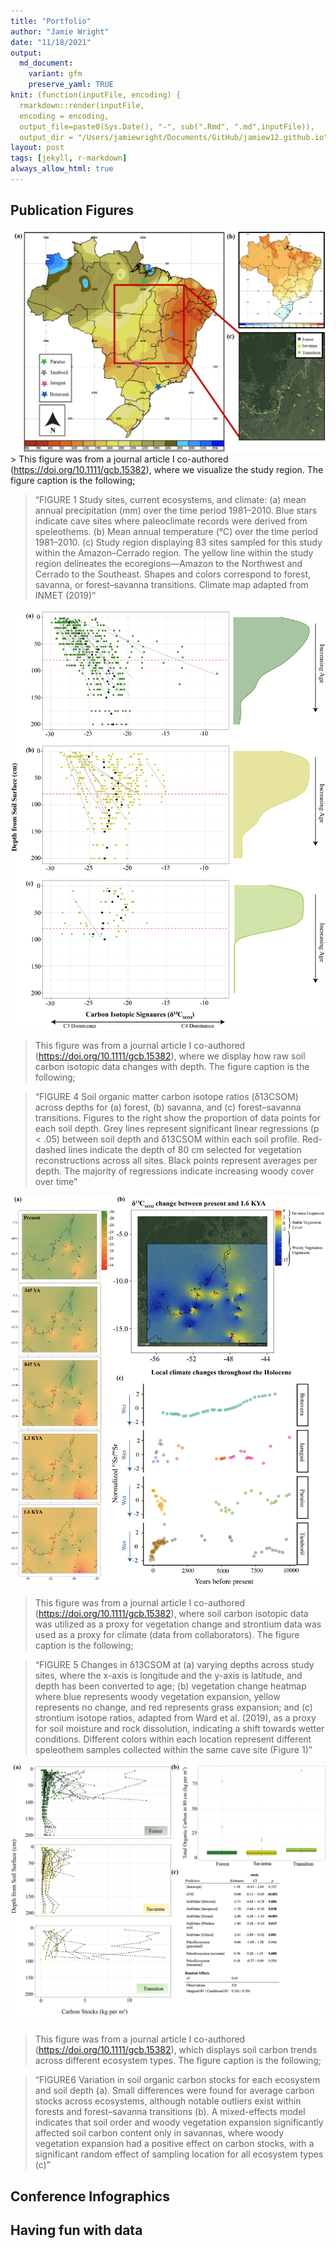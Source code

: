 ```yaml
---
title: "Portfolio"
author: "Jamie Wright"
date: "11/18/2021"
output:
  md_document:
    variant: gfm
    preserve_yaml: TRUE
knit: (function(inputFile, encoding) {
  rmarkdown::render(inputFile, 
  encoding = encoding, 
  output_file=paste0(Sys.Date(), "-", sub(".Rmd", ".md",inputFile)), 
  output_dir = "/Users/jamiewright/Documents/GitHub/jamiew12.github.io") })
layout: post
tags: [jekyll, r-markdown]
always_allow_html: true
---
```


## Publication Figures

![](/assets/img/StudyRegion_9.29.20.png) &gt; This figure was from a
journal article I co-authored (<https://doi.org/10.1111/gcb.15382>),
where we visualize the study region. The figure caption is the
following;

> “FIGURE 1 Study sites, current ecosystems, and climate: (a) mean
> annual precipitation (mm) over the time period 1981–2010. Blue stars
> indicate cave sites where paleoclimate records were derived from
> speleothems. (b) Mean annual temperature (℃) over the time period
> 1981–2010. (c) Study region displaying 83 sites sampled for this study
> within the Amazon–Cerrado region. The yellow line within the study
> region delineates the ecoregions—Amazon to the Northwest and Cerrado
> to the Southeast. Shapes and colors correspond to forest, savanna, or
> forest–savanna transitions. Climate map adapted from INMET (2019)”

![](/assets/img/rawdata_9.29.20.png)

> This figure was from a journal article I co-authored
> (<https://doi.org/10.1111/gcb.15382>), where we display how raw soil
> carbon isotopic data changes with depth. The figure caption is the
> following;

> “FIGURE 4 Soil organic matter carbon isotope ratios (δ13CSOM) across
> depths for (a) forest, (b) savanna, and (c) forest–savanna
> transitions. Figures to the right show the proportion of data points
> for each soil depth. Grey lines represent significant linear
> regressions (p &lt; .05) between soil depth and δ13CSOM within each
> soil profile. Red-dashed lines indicate the depth of 80 cm selected
> for vegetation reconstructions across all sites. Black points
> represent averages per depth. The majority of regressions indicate
> increasing woody cover over time”

![](/assets/img/MapFigure_9.29.20.png)

> This figure was from a journal article I co-authored
> (<https://doi.org/10.1111/gcb.15382>), where soil carbon isotopic data
> was utilized as a proxy for vegetation change and strontium data was
> used as a proxy for climate (data from collaborators). The figure
> caption is the following;

> “FIGURE 5 Changes in δ13CSOM at (a) varying depths across study sites,
> where the x-axis is longitude and the y-axis is latitude, and depth
> has been converted to age; (b) vegetation change heatmap where blue
> represents woody vegetation expansion, yellow represents no change,
> and red represents grass expansion; and (c) strontium isotope ratios,
> adapted from Ward et al. (2019), as a proxy for soil moisture and rock
> dissolution, indicating a shift towards wetter conditions. Different
> colors within each location represent different speleothem samples
> collected within the same cave site (Figure 1)”

![](/assets/img/finaltotalcarbon_9.29.20.png)

> This figure was from a journal article I co-authored
> (<https://doi.org/10.1111/gcb.15382>), which displays soil carbon
> trends across different ecosystem types. The figure caption is the
> following;

> “FIGURE6 Variation in soil organic carbon stocks for each ecosystem
> and soil depth (a). Small differences were found for average carbon
> stocks across ecosystems, although notable outliers exist within
> forests and forest–savanna transitions (b). A mixed-effects model
> indicates that soil order and woody vegetation expansion significantly
> affected soil carbon content only in savannas, where woody vegetation
> expansion had a positive effect on carbon stocks, with a significant
> random effect of sampling location for all ecosystem types (c)”

## Conference Infographics

## Having fun with data
